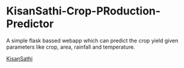 # KisanSathi-Crop-PRoduction-Predictor

A simple flask bassed webapp which can predict the crop yield given parameters like crop, area, rainfall and temperature.

[KisanSathi](http://kisansathi.herokuapp.com/)
